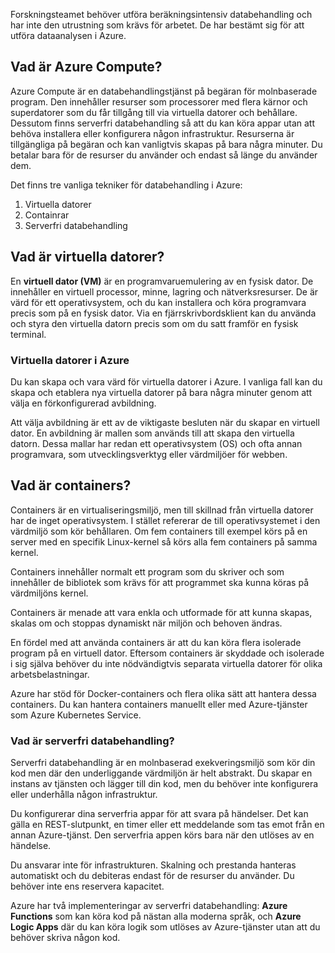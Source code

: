 Forskningsteamet behöver utföra beräkningsintensiv databehandling och har inte den utrustning som krävs för arbetet. De har bestämt sig för att utföra dataanalysen i Azure.

## <a name="what-is-azure-compute"></a>Vad är Azure Compute?
Azure Compute är en databehandlingstjänst på begäran för molnbaserade program. Den innehåller resurser som processorer med flera kärnor och superdatorer som du får tillgång till via virtuella datorer och behållare. Dessutom finns serverfri databehandling så att du kan köra appar utan att behöva installera eller konfigurera någon infrastruktur. Resurserna är tillgängliga på begäran och kan vanligtvis skapas på bara några minuter. Du betalar bara för de resurser du använder och endast så länge du använder dem.

Det finns tre vanliga tekniker för databehandling i Azure:
1. Virtuella datorer
1. Containrar
1. Serverfri databehandling

## <a name="what-are-virtual-machines"></a>Vad är virtuella datorer?

En **virtuell dator (VM)** är en programvaruemulering av en fysisk dator. De innehåller en virtuell processor, minne, lagring och nätverksresurser. De är värd för ett operativsystem, och du kan installera och köra programvara precis som på en fysisk dator. Via en fjärrskrivbordsklient kan du använda och styra den virtuella datorn precis som om du satt framför en fysisk terminal.

### <a name="virtual-machines-in-azure"></a>Virtuella datorer i Azure

Du kan skapa och vara värd för virtuella datorer i Azure. I vanliga fall kan du skapa och etablera nya virtuella datorer på bara några minuter genom att välja en förkonfigurerad avbildning.

Att välja avbildning är ett av de viktigaste besluten när du skapar en virtuell dator. En avbildning är mallen som används till att skapa den virtuella datorn. Dessa mallar har redan ett operativsystem (OS) och ofta annan programvara, som utvecklingsverktyg eller värdmiljöer för webben.

## <a name="what-are-containers"></a>Vad är containers?

Containers är en virtualiseringsmiljö, men till skillnad från virtuella datorer har de inget operativsystem. I stället refererar de till operativsystemet i den värdmiljö som kör behållaren. Om fem containers till exempel körs på en server med en specifik Linux-kernel så körs alla fem containers på samma kernel. 

Containers innehåller normalt ett program som du skriver och som innehåller de bibliotek som krävs för att programmet ska kunna köras på värdmiljöns kernel. 

Containers är menade att vara enkla och utformade för att kunna skapas, skalas om och stoppas dynamiskt när miljön och behoven ändras.

En fördel med att använda containers är att du kan köra flera isolerade program på en virtuell dator. Eftersom containers är skyddade och isolerade i sig själva behöver du inte nödvändigtvis separata virtuella datorer för olika arbetsbelastningar.

Azure har stöd för Docker-containers och flera olika sätt att hantera dessa containers. Du kan hantera containers manuellt eller med Azure-tjänster som Azure Kubernetes Service.

### <a name="what-is-serverless-computing"></a>Vad är serverfri databehandling?

Serverfri databehandling är en molnbaserad exekveringsmiljö som kör din kod men där den underliggande värdmiljön är helt abstrakt. Du skapar en instans av tjänsten och lägger till din kod, men du behöver inte konfigurera eller underhålla någon infrastruktur.

Du konfigurerar dina serverfria appar för att svara på händelser. Det kan gälla en REST-slutpunkt, en timer eller ett meddelande som tas emot från en annan Azure-tjänst. Den serverfria appen körs bara när den utlöses av en händelse. 

Du ansvarar inte för infrastrukturen. Skalning och prestanda hanteras automatiskt och du debiteras endast för de resurser du använder. Du behöver inte ens reservera kapacitet.

Azure har två implementeringar av serverfri databehandling: **Azure Functions** som kan köra kod på nästan alla moderna språk, och **Azure Logic Apps** där du kan köra logik som utlöses av Azure-tjänster utan att du behöver skriva någon kod.
